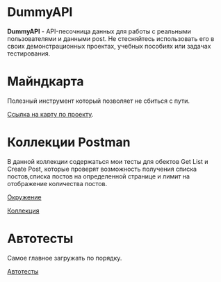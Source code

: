 # DummyAPI
**DummyAPI** - 
API-песочница данных для работы с реальными пользователями и данными post.
Не стесняйтесь использовать его в своих демонстрационных проектах, учебных пособиях или задачах тестирования.

# Майндкарта 
Полезный инструмент который позволяет не сбиться с пути.

[Ссылка на карту по проекту](https://vk.com/doc27634094_656281494?hash=teIIFPeXNXpYcQIsK9KlKFApo4FJjhYbQPyiNrxBEQc&dl=zpkLWZXscZgV0e4Pz6XOOwIFWVLzYaf9VAsOPxU3udD).


# Коллекции Postman
В данной коллекции содержаться мои тесты для обектов Get List и Create Post, которые проверят возможность получения списка постов,списка постов на определенной странице и лимит на отображение количества постов.

[Окружение](https://vk.com/doc27634094_656281496?hash=Y5MOWqLNWBwXyJ5jF16nqzINtuhd1z0DqROemZQAXCL&dl=R8BXheVN4quAM2UOEGzd351Yi7fl80mYASawqjbBbvs)

[Коллекция](https://vk.com/doc27634094_656281495?hash=MlAp00zrCAQnFNKEi25Krp5jjR8opko0oMqA5oloCDP&dl=E08sifArjWUZwbRPfVKGjzLAnrsXZ5pTje5VxZGQc78)
 
 # Автотесты
 Самое главное загружать по порядку.

[Автотесты](https://vk.com/doc27634094_656480243?hash=xJ4HwbIspTghtUJqT1UPnOnl9ZJ6RUXWUQgVJwooAxD&dl=rXJ6yIp4zsDDjSzCVllIV0MSan3unW7OmPGXP83yzd8)
